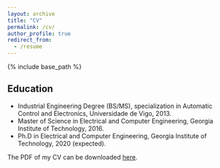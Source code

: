 ```yaml
---
layout: archive
title: "CV"
permalink: /cv/
author_profile: true
redirect_from:
  - /resume
---
```


{% include base_path %}

Education
---

* Industrial Engineering Degree (BS/MS), specialization in Automatic Control and Electronics, Universidade de Vigo, 2013.
* Master of Science in Electrical and Computer Engineering, Georgia Institute of Technology, 2016.
* Ph.D in Electrical and Computer Engineering, Georgia Institute of Technology, 2020 (expected).
  


The PDF of my CV can be downloaded [here](/files/Santos_CV.pdf).
